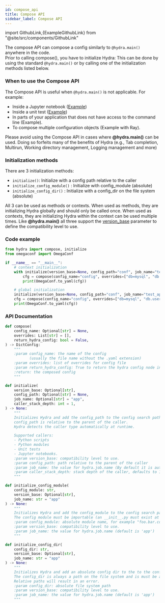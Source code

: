 ```yaml
---
id: compose_api
title: Compose API
sidebar_label: Compose API
---
```


import GithubLink,{ExampleGithubLink} from "@site/src/components/GithubLink"

The compose API can compose a config similarly to `@hydra.main()` anywhere in the code.  
Prior to calling compose(), you have to initialize Hydra: This can be done by using the standard `@hydra.main()`
or by calling one of the initialization methods listed below.

### When to use the Compose API

The Compose API is useful when `@hydra.main()` is not applicable.
For example:

- Inside a Jupyter notebook ([Example](jupyter_notebooks.md))
- Inside a unit test ([Example](unit_testing.md))
- In parts of your application that does not have access to the command line (<GithubLink to="examples/advanced/ad_hoc_composition">Example</GithubLink>).
- To compose multiple configuration objects (<GithubLink to="examples/advanced/ray_example/ray_compose_example.py">Example with Ray</GithubLink>).

<div class="alert alert--info" role="alert">
Please avoid using the Compose API in cases where <b>@hydra.main()</b> can be used.  
Doing so forfeits many of the benefits of Hydra
(e.g., Tab completion, Multirun, Working directory management, Logging management and more)
</div>

### Initialization methods
There are 3 initialization methods:
- `initialize()`: Initialize with a config path relative to the caller
- `initialize_config_module()` : Initialize with config_module (absolute)
- `initialize_config_dir()` : Initialize with a config_dir on the file system (absolute)

All 3 can be used as methods or contexts.
When used as methods, they are initializing Hydra globally and should only be called once.
When used as contexts, they are initializing Hydra within the context can be used multiple times.
Like <b>@hydra.main()</b> all three support the [version_base](../upgrades/version_base.md) parameter
to define the compatibility level to use.

### Code example
```python
from hydra import compose, initialize
from omegaconf import OmegaConf

if __name__ == "__main__":
    # context initialization
    with initialize(version_base=None, config_path="conf", job_name="test_app"):
        cfg = compose(config_name="config", overrides=["db=mysql", "db.user=me"])
        print(OmegaConf.to_yaml(cfg))

    # global initialization
    initialize(version_base=None, config_path="conf", job_name="test_app")
    cfg = compose(config_name="config", overrides=["db=mysql", "db.user=me"])
    print(OmegaConf.to_yaml(cfg))
```
### API Documentation

```python title="Compose API"
def compose(
    config_name: Optional[str] = None,
    overrides: List[str] = [],
    return_hydra_config: bool = False,
) -> DictConfig:
    """
    :param config_name: the name of the config
           (usually the file name without the .yaml extension)
    :param overrides: list of overrides for config file
    :param return_hydra_config: True to return the hydra config node in the result
    :return: the composed config
    """
```

```python title="Relative initialization"
def initialize(
    version_base: Optional[str],
    config_path: Optional[str] = None,
    job_name: Optional[str] = "app",
    caller_stack_depth: int = 1,
) -> None:
    """
    Initializes Hydra and add the config_path to the config search path.
    config_path is relative to the parent of the caller.
    Hydra detects the caller type automatically at runtime.

    Supported callers:
    - Python scripts
    - Python modules
    - Unit tests
    - Jupyter notebooks.
    :param version_base: compatibility level to use.
    :param config_path: path relative to the parent of the caller
    :param job_name: the value for hydra.job.name (By default it is automatically detected based on the caller)
    :param caller_stack_depth: stack depth of the caller, defaults to 1 (direct caller).
    """
```

```python title="Initialzing with config module"
def initialize_config_module(
    config_module: str,
    version_base: Optional[str],
    job_name: str = "app"
) -> None:
    """
    Initializes Hydra and add the config_module to the config search path.
    The config module must be importable (an __init__.py must exist at its top level)
    :param config_module: absolute module name, for example "foo.bar.conf".
    :param version_base: compatibility level to use.
    :param job_name: the value for hydra.job.name (default is 'app')
    """
```
```python title="Initialzing with config directory"
def initialize_config_dir(
    config_dir: str,
    version_base: Optional[str],
    job_name: str = "app"
) -> None:
    """
    Initializes Hydra and add an absolute config dir to the to the config search path.
    The config_dir is always a path on the file system and is must be an absolute path.
    Relative paths will result in an error.
    :param config_dir: absolute file system path
    :param version_base: compatibility level to use.
    :param job_name: the value for hydra.job.name (default is 'app')
    """
```

